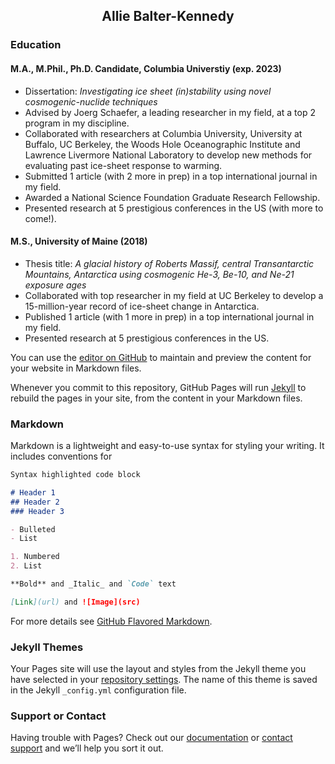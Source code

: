 ## <div align="center">Allie Balter-Kennedy</div>

### Education

#### M.A., M.Phil., Ph.D. Candidate, Columbia Universtiy (exp. 2023)
  * Dissertation: *Investigating ice sheet (in)stability using novel cosmogenic-nuclide techniques*
  * Advised by Joerg Schaefer, a leading researcher in my field, at a top 2 program in my discipline. 
  * Collaborated with researchers at Columbia University, University at Buffalo, UC Berkeley, the Woods Hole Oceanographic Institute and Lawrence Livermore National Laboratory to develop new methods for evaluating past ice-sheet response to warming. 
  * Submitted 1 article (with 2 more in prep) in a top international journal in my field. 
  * Awarded a National Science Foundation Graduate Research Fellowship.
  * Presented research at 5 prestigious conferences in the US (with more to come!). 

#### M.S., University of Maine (2018)
 * Thesis title: *A glacial history of Roberts Massif, central Transantarctic Mountains, Antarctica using cosmogenic He-3, Be-10, and Ne-21 exposure ages*
 * Collaborated with top researcher in my field at UC Berkeley to develop a 15-million-year record of ice-sheet change in Antarctica.
 * Published 1 article (with 1 more in prep) in a top international journal in my field.
 * Presented research at 5 prestigious conferences in the US.





You can use the [editor on GitHub](https://github.com/alliebalter-kennedy/cv/edit/gh-pages/index.md) to maintain and preview the content for your website in Markdown files.

Whenever you commit to this repository, GitHub Pages will run [Jekyll](https://jekyllrb.com/) to rebuild the pages in your site, from the content in your Markdown files.

### Markdown

Markdown is a lightweight and easy-to-use syntax for styling your writing. It includes conventions for

```markdown
Syntax highlighted code block

# Header 1
## Header 2
### Header 3

- Bulleted
- List

1. Numbered
2. List

**Bold** and _Italic_ and `Code` text

[Link](url) and ![Image](src)
```

For more details see [GitHub Flavored Markdown](https://guides.github.com/features/mastering-markdown/).

### Jekyll Themes

Your Pages site will use the layout and styles from the Jekyll theme you have selected in your [repository settings](https://github.com/alliebalter-kennedy/cv/settings/pages). The name of this theme is saved in the Jekyll `_config.yml` configuration file.

### Support or Contact

Having trouble with Pages? Check out our [documentation](https://docs.github.com/categories/github-pages-basics/) or [contact support](https://support.github.com/contact) and we’ll help you sort it out.
